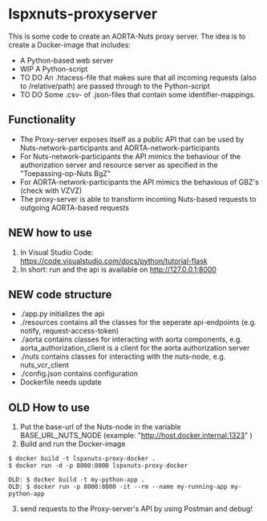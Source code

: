 # lspxnuts-proxyserver
This is some code to create an AORTA-Nuts proxy server.
The idea is to create a Docker-image that includes:
- A Python-based web server
- WIP A Python-script 
- TO DO An .htacess-file that makes sure that all incoming requests (also to /relative/path) are passed through to the Python-script
- TO DO Some .csv- of .json-files that contain some identifier-mappings.

## Functionality
- The Proxy-server exposes itself as a public API that can be used by Nuts-network-participants and AORTA-network-participants
- For Nuts-network-participants the API mimics the behaviour of the authorization server and resource server as specified in the "Toepassing-op-Nuts BgZ"
- For AORTA-network-participants the API mimics the behavious of GBZ's (check with VZVZ)
- The proxy-server is able to transform incoming Nuts-based requests to outgoing AORTA-based requests

## NEW how to use
1. In Visual Studio Code: https://code.visualstudio.com/docs/python/tutorial-flask
2. In short: run and the api is available on http://127.0.0.1:8000

## NEW code structure
- ./app.py initializes the api
- ./resources contains all the classes for the seperate api-endpoints (e.g. notify, request-access-token)
- ./aorta contains classes for interacting with aorta components, e.g. aorta_authorization_client is a client for the aorta authorization server
- ./nuts contains classes for interacting with the nuts-node, e.g. nuts_vcr_client
- ./config.json contains configuration
- Dockerfile needs update

## OLD How to use
1. Put the base-url of the Nuts-node in the variable BASE_URL_NUTS_NODE (example: "http://host.docker.internal:1323" )
2. Build and run the Docker-image
```
$ docker build -t lspxnuts-proxy-docker .
$ docker run -d -p 8000:8000 lspxnuts-proxy-docker

OLD: $ docker build -t my-python-app .
OLD: $ docker run -p 8000:8000 -it --rm --name my-running-app my-python-app
```
3. send requests to the Proxy-server's API by using Postman and debug!
